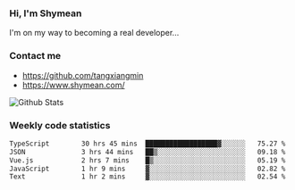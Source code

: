 ### Hi, I'm Shymean

I'm on my way to becoming a real developer...

### Contact me

- <https://github.com/tangxiangmin>
- <https://www.shymean.com/>

![Github Stats](https://github-readme-stats.vercel.app/api?username=tangxiangmin&show_icons=true&theme=dark)


###  Weekly code statistics

<!--START_SECTION:waka-->

```txt
TypeScript        30 hrs 45 mins  ██████████████████▓░░░░░░   75.27 %
JSON              3 hrs 44 mins   ██▒░░░░░░░░░░░░░░░░░░░░░░   09.18 %
Vue.js            2 hrs 7 mins    █▒░░░░░░░░░░░░░░░░░░░░░░░   05.19 %
JavaScript        1 hr 9 mins     ▓░░░░░░░░░░░░░░░░░░░░░░░░   02.82 %
Text              1 hr 2 mins     ▓░░░░░░░░░░░░░░░░░░░░░░░░   02.54 %
```

<!--END_SECTION:waka-->